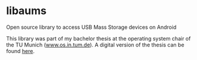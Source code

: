 libaums
=======

Open source library to access USB Mass Storage devices on Android

This library was part of my bachelor thesis at the operating system chair of the TU Munich (www.os.in.tum.de). A digital version of the thesis can be found [here](https://www.os.in.tum.de/fileadmin/w00bdp/www/Lehre/Abschlussarbeiten/Jahnen-thesis.pdf).